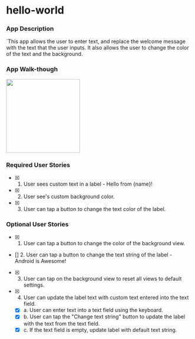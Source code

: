 # hello-world

### App Description
`This app allows the user to enter text, and replace the welcome message with the text that the user inputs. It also allows the user to change the color of the text and the background.  

### App Walk-though

<blockquote class="imgur-embed-pub" lang="en" data-id="a/dtS5Ged"><a href="//imgur.com/dtS5Ged" width=200></a></blockquote><script async src="//s.imgur.com/min/embed.js" charset="utf-8"></script>
<img src="https://imgur.com/a/dtS5Ged" width=200/><br>


### Required User Stories
- [x] 1. User sees custom text in a label - Hello from {name}!
- [x] 2. User see's custom background color.
- [x] 3. User can tap a button to change the text color of the label.

### Optional User Stories
- [x] 1. User can tap a button to change the color of the background view.  
- [] 2. User can tap a button to change the text string of the label - Android is Awesome!  
- [x] 3. User can tap on the background view to reset all views to default settings.  
- [x] 4. User can update the label text with custom text entered into the text field.  
   - [x] a. User can enter text into a text field using the keyboard.  
   - [x] b. User can tap the "Change text string" button to update the label with the text from the text field.  
   - [x] c. If the text field is empty, update label with default text string.  
